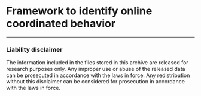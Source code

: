 # Framework to identify online coordinated behavior

------

### Liability disclaimer

The information included in the files stored in this archive are
released for research purposes only. Any improper use or abuse of the
released data can be prosecuted in accordance with the laws in
force. Any redistribution without this disclaimer can be considered
for prosecution in accordance with the laws in force.
